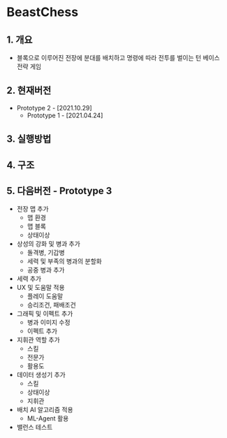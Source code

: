 # BeastChess
## 1. 개요
* 블록으로 이루어진 전장에 분대를 배치하고 명령에 따라 전투를 벌이는 턴 베이스 전략 게임
## 2. 현재버전
* Prototype 2 - [2021.10.29]
  + Prototype 1 - [2021.04.24]
## 3. 실행방법
## 4. 구조
## 5. 다음버전 - Prototype 3
* 전장 맵 추가
  + 맵 환경
  + 맵 블록
  + 상태이상
* 상성의 강화 및 병과 추가
  + 돌격병, 기갑병
  + 세력 및 부족의 병과의 분할화
  + 공중 병과 추가
* 세력 추가
* UX 및 도움말 적용
  + 플레이 도움말
  + 승리조건, 패배조건
* 그래픽 및 이펙트 추가
  + 병과 이미지 수정
  + 이펙트 추가
* 지휘관 역할 추가
  + 스킬
  + 전문가
  + 활용도
* 데이터 생성기 추가
  + 스킬
  + 상태이상
  + 지휘관
* 배치 AI 알고리즘 적용
  + ML-Agent 활용
* 밸런스 테스트

